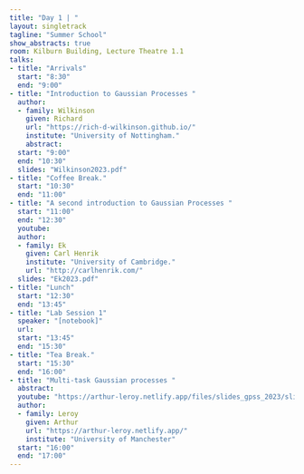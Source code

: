 ```yaml
---
title: "Day 1 | "
layout: singletrack
tagline: "Summer School"
show_abstracts: true
room: Kilburn Building, Lecture Theatre 1.1
talks:
- title: "Arrivals"
  start: "8:30"
  end: "9:00"
- title: "Introduction to Gaussian Processes "
  author:
  - family: Wilkinson
    given: Richard
    url: "https://rich-d-wilkinson.github.io/"
    institute: "University of Nottingham."   
    abstract:
  start: "9:00"
  end: "10:30"
  slides: "Wilkinson2023.pdf"
- title: "Coffee Break."
  start: "10:30"
  end: "11:00"
- title: "A second introduction to Gaussian Processes "
  start: "11:00"
  end: "12:30"
  youtube: 
  author:  
  - family: Ek
    given: Carl Henrik
    institute: "University of Cambridge."
    url: "http://carlhenrik.com/"
  slides: "Ek2023.pdf"
- title: "Lunch"
  start: "12:30"
  end: "13:45"
- title: "Lab Session 1"
  speaker: "[notebook]"
  url:
  start: "13:45"
  end: "15:30"
- title: "Tea Break."
  start: "15:30"
  end: "16:00"
- title: "Multi-task Gaussian processes "
  abstract:
  youtube: "https://arthur-leroy.netlify.app/files/slides_gpss_2023/slides#/"
  author:
  - family: Leroy 
    given: Arthur
    url: "https://arthur-leroy.netlify.app/"
    institute: "University of Manchester"
  start: "16:00"
  end: "17:00"
---
```

